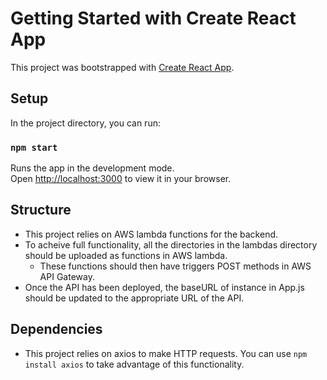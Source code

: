# Getting Started with Create React App

This project was bootstrapped with [Create React App](https://github.com/facebook/create-react-app).

## Setup

In the project directory, you can run:

### `npm start`

Runs the app in the development mode.\
Open [http://localhost:3000](http://localhost:3000) to view it in your browser.

## Structure

- This project relies on AWS lambda functions for the backend. 
- To acheive full functionality, all the directories in the lambdas directory should be uploaded as functions in AWS lambda. 
    - These functions should then have triggers POST methods in AWS API Gateway. 
- Once the API has been deployed, the baseURL of instance in App.js should be updated to the appropriate URL of the API.

## Dependencies
 - This project relies on axios to make HTTP requests. You can use `npm install axios` to take advantage of this functionality.


